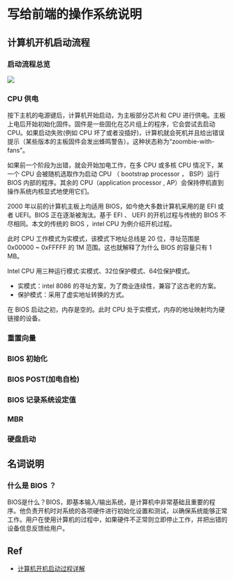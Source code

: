 # 写给前端的操作系统说明
## 计算机开机启动流程
### 启动流程总览
![](https://img-blog.csdnimg.cn/20200320141458930.png?x-oss-process=image/watermark,type_ZmFuZ3poZW5naGVpdGk,shadow_10,text_aHR0cHM6Ly9ibG9nLmNzZG4ubmV0L3dlaXhpbl80NDk4NDY2NA==,size_16,color_FFFFFF,t_70#pic_center)

### CPU 供电
按下主机的电源键后，计算机开始启动，为主板部分芯片和 CPU 进行供电。主板上电后开始初始化固件。固件是一些固化在芯片组上的程序，它会尝试去启动 CPU。如果启动失败(例如 CPU 坏了或者没插好)，计算机就会死机并且给出错误提示（某些版本的主板固件会发出蜂鸣警告）。这种状态称为“zoombie-with-fans”。

如果前一个阶段为出错，就会开始加电工作，在多 CPU 或多核 CPU 情况下，某一个 CPU 会被随机选取作为启动 CPU （ bootstrap processor ， BSP）运行 BIOS 内部的程序。其余的 CPU（application processor , AP）会保持停机直到操作系统内核显式地使用它们。

2000 年以前的计算机主板上均适用 BIOS，如今绝大多数计算机采用的是 EFI 或者 UEFI。BIOS 正在逐渐被淘汰。基于 EFI 、 UEFI 的开机过程与传统的 BIOS 不尽相同。本文的传统的 BIOS ，intel CPU 为例介绍开机过程。

此时 CPU 工作模式为实模式，该模式下地址总线是 20 位，寻址范围是 0x00000 ~ 0xFFFFF 的 1M 范围。这也就解释了为什么 BIOS 的容量只有 1 MB。

Intel CPU 用三种运行模式:实模式、32位保护模式、64位保护模式。
- 实模式：intel 8086 的寻址方案，为了商业连续性，兼容了这古老的方案。
- 保护模式：采用了虚实地址转换的方式。

在 BIOS 启动之初，内存是空的。此时 CPU 处于实模式，内存的地址映射均为硬链接的设备。 
### 重置向量

### BIOS 初始化

### BIOS POST(加电自检)

### BIOS 记录系统设定值

### MBR

### 硬盘启动

## 名词说明

### 什么是 BIOS ？
BIOS是什么？BIOS，即基本输入/输出系统，是计算机中非常基础且重要的程序。他负责开机时对系统的各项硬件进行初始化设置和测试，以确保系统能够正常工作。用户在使用计算机的过程中，如果硬件不正常则立即停止工作，并把出错的设备信息反馈给用户。



## Ref
- [计算机开机启动过程详解](https://blog.csdn.net/weixin_44984664/article/details/104524792)